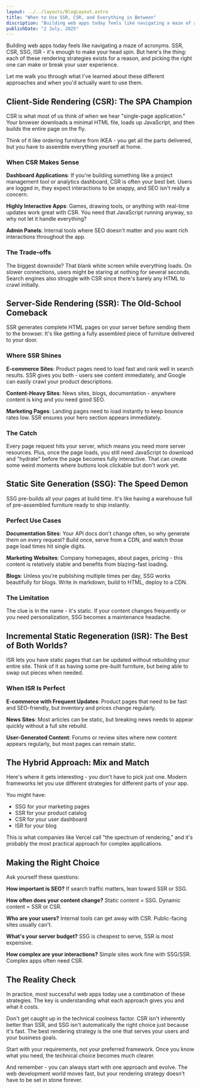 ```yaml
---
layout: ../../layouts/BlogLayout.astro
title: "When to Use SSR, CSR, and Everything in Between"
discription: "Building web apps today feels like navigating a maze of acronyms. SSR, CSR, SSG, ISR - it's enough to make your head spin. But here's the thing: each of these rendering strategies exists for a reason"
publishDate: "2 July, 2025"
---
```

Building web apps today feels like navigating a maze of acronyms. SSR, CSR, SSG, ISR - it's enough to make your head spin. But here's the thing: each of these rendering strategies exists for a reason, and picking the right one can make or break your user experience.

Let me walk you through what I've learned about these different approaches and when you'd actually want to use them.

## Client-Side Rendering (CSR): The SPA Champion

CSR is what most of us think of when we hear "single-page application." Your browser downloads a minimal HTML file, loads up JavaScript, and then builds the entire page on the fly.

Think of it like ordering furniture from IKEA - you get all the parts delivered, but you have to assemble everything yourself at home.

### When CSR Makes Sense

**Dashboard Applications**: If you're building something like a project management tool or analytics dashboard, CSR is often your best bet. Users are logged in, they expect interactions to be snappy, and SEO isn't really a concern.

**Highly Interactive Apps**: Games, drawing tools, or anything with real-time updates work great with CSR. You need that JavaScript running anyway, so why not let it handle everything?

**Admin Panels**: Internal tools where SEO doesn't matter and you want rich interactions throughout the app.

### The Trade-offs

The biggest downside? That blank white screen while everything loads. On slower connections, users might be staring at nothing for several seconds. Search engines also struggle with CSR since there's barely any HTML to crawl initially.

## Server-Side Rendering (SSR): The Old-School Comeback

SSR generates complete HTML pages on your server before sending them to the browser. It's like getting a fully assembled piece of furniture delivered to your door.

### Where SSR Shines

**E-commerce Sites**: Product pages need to load fast and rank well in search results. SSR gives you both - users see content immediately, and Google can easily crawl your product descriptions.

**Content-Heavy Sites**: News sites, blogs, documentation - anywhere content is king and you need good SEO.

**Marketing Pages**: Landing pages need to load instantly to keep bounce rates low. SSR ensures your hero section appears immediately.

### The Catch

Every page request hits your server, which means you need more server resources. Plus, once the page loads, you still need JavaScript to download and "hydrate" before the page becomes fully interactive. That can create some weird moments where buttons look clickable but don't work yet.

## Static Site Generation (SSG): The Speed Demon

SSG pre-builds all your pages at build time. It's like having a warehouse full of pre-assembled furniture ready to ship instantly.

### Perfect Use Cases

**Documentation Sites**: Your API docs don't change often, so why generate them on every request? Build once, serve from a CDN, and watch those page load times hit single digits.

**Marketing Websites**: Company homepages, about pages, pricing - this content is relatively stable and benefits from blazing-fast loading.

**Blogs**: Unless you're publishing multiple times per day, SSG works beautifully for blogs. Write in markdown, build to HTML, deploy to a CDN.

### The Limitation

The clue is in the name - it's static. If your content changes frequently or you need personalization, SSG becomes a maintenance headache.

## Incremental Static Regeneration (ISR): The Best of Both Worlds?

ISR lets you have static pages that can be updated without rebuilding your entire site. Think of it as having some pre-built furniture, but being able to swap out pieces when needed.

### When ISR Is Perfect

**E-commerce with Frequent Updates**: Product pages that need to be fast and SEO-friendly, but inventory and prices change regularly.

**News Sites**: Most articles can be static, but breaking news needs to appear quickly without a full site rebuild.

**User-Generated Content**: Forums or review sites where new content appears regularly, but most pages can remain static.

## The Hybrid Approach: Mix and Match

Here's where it gets interesting - you don't have to pick just one. Modern frameworks let you use different strategies for different parts of your app.

You might have:
- SSG for your marketing pages
- SSR for your product catalog  
- CSR for your user dashboard
- ISR for your blog

This is what companies like Vercel call "the spectrum of rendering," and it's probably the most practical approach for complex applications.

## Making the Right Choice

Ask yourself these questions:

**How important is SEO?** If search traffic matters, lean toward SSR or SSG.

**How often does your content change?** Static content = SSG. Dynamic content = SSR or CSR.

**Who are your users?** Internal tools can get away with CSR. Public-facing sites usually can't.

**What's your server budget?** SSG is cheapest to serve, SSR is most expensive.

**How complex are your interactions?** Simple sites work fine with SSG/SSR. Complex apps often need CSR.

## The Reality Check

In practice, most successful web apps today use a combination of these strategies. The key is understanding what each approach gives you and what it costs.

Don't get caught up in the technical coolness factor. CSR isn't inherently better than SSR, and SSG isn't automatically the right choice just because it's fast. The best rendering strategy is the one that serves your users and your business goals.

Start with your requirements, not your preferred framework. Once you know what you need, the technical choice becomes much clearer.

And remember - you can always start with one approach and evolve. The web development world moves fast, but your rendering strategy doesn't have to be set in stone forever.